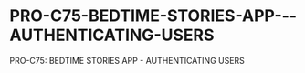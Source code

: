 # PRO-C75-BEDTIME-STORIES-APP---AUTHENTICATING-USERS
PRO-C75: BEDTIME STORIES APP - AUTHENTICATING USERS
